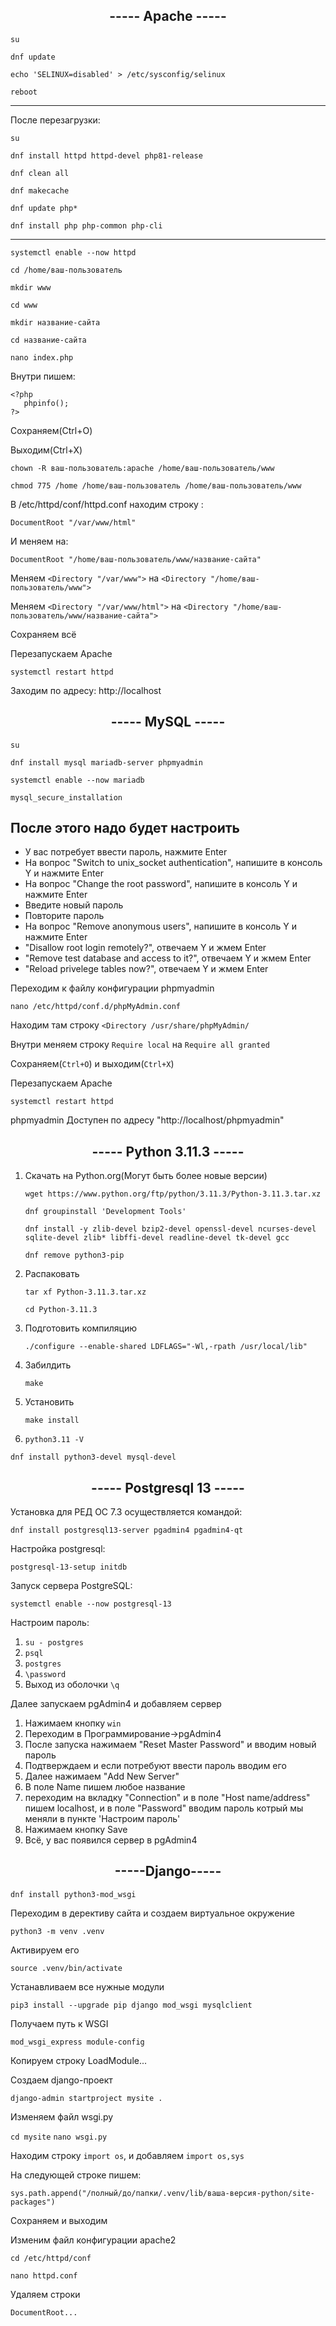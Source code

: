 <h2 align="center"> ----- Apache ----- </h2>

` su `

` dnf update `

` echo 'SELINUX=disabled' > /etc/sysconfig/selinux `

` reboot `
<hr>
После перезагрузки:

` su `

` dnf install httpd httpd-devel php81-release `

` dnf clean all  `

` dnf makecache `

` dnf update php*  `

` dnf install php php-common php-cli  `
<hr>

` systemctl enable --now httpd `

` cd /home/ваш-пользователь `

` mkdir www `

` cd www `

` mkdir название-сайта `

` cd название-сайта `

` nano index.php `

Внутри пишем:

``` 
<?php
   phpinfo();
?>
```

Сохраняем(Ctrl+O)

Выходим(Ctrl+X)

` chown -R ваш-пользователь:apache /home/ваш-пользователь/www `

` chmod 775 /home /home/ваш-пользователь /home/ваш-пользователь/www `

В /etc/httpd/conf/httpd.conf находим строку :

` DocumentRoot "/var/www/html"  `

И меняем на: 

` DocumentRoot "/home/ваш-пользователь/www/название-сайта" `

Меняем ` <Directory "/var/www"> ` на ` <Directory "/home/ваш-пользователь/www"> `

Меняем ` <Directory "/var/www/html"> ` на ` <Directory "/home/ваш-пользователь/www/название-сайта"> `

Сохраняем всё 

Перезапускаем Apache

` systemctl restart httpd `

Заходим по адресу: http://localhost

<h2 align="center"> ----- MySQL ----- </h2>

` su ` 

` dnf install mysql mariadb-server phpmyadmin `

` systemctl enable --now mariadb `

` mysql_secure_installation `
## После этого надо будет настроить 

- У вас потребует ввести пароль, нажмите Enter
- На вопрос "Switch to unix_socket authentication", напишите в консоль Y и нажмите Enter
- На вопрос "Change the root password", напишите в консоль Y и нажмите Enter
- Введите новый пароль
- Повторите пароль
- На вопрос "Remove anonymous users", напишите в консоль Y и нажмите Enter 
- "Disallow root login remotely?", отвечаем Y и жмем Enter
- "Remove test database and access to it?", отвечаем Y и жмем Enter
- "Reload privelege tables now?", отвечаем Y и жмем Enter

Переходим к файлу конфигурации phpmyadmin 

` nano /etc/httpd/conf.d/phpMyAdmin.conf `

Находим там строку ` <Directory /usr/share/phpMyAdmin/ `

Внутри меняем строку ` Require local ` на  ` Require all granted `

Сохраняем(` Ctrl+O `) и выходим(` Ctrl+X `)

Перезапускаем Apache 

` systemctl restart httpd `

phpmyadmin Доступен по адресу "http://localhost/phpmyadmin"

<h2 align="center"> ----- Python 3.11.3 ----- </h2>

1. Скачать на Python.org(Могут быть более новые версии)

   ` wget https://www.python.org/ftp/python/3.11.3/Python-3.11.3.tar.xz `
   
   ` dnf groupinstall 'Development Tools' `
   
   ` dnf install -y zlib-devel bzip2-devel openssl-devel ncurses-devel sqlite-devel zlib* libffi-devel readline-devel tk-devel gcc `
   
   ` dnf remove python3-pip `
2. Распаковать
   
   ` tar xf Python-3.11.3.tar.xz ` 

   ` cd Python-3.11.3 `
3. Подготовить компиляцию
   
   ` ./configure --enable-shared LDFLAGS="-Wl,-rpath /usr/local/lib" `
  
4. Забилдить
   
   ` make `
5. Установить
   
   ` make install `
   
6. ` python3.11 -V `

` dnf install python3-devel mysql-devel `
<h2 align="center"> ----- Postgresql 13 -----  </h2>

Установка для РЕД ОС 7.3 осуществляется командой:

` dnf install postgresql13-server pgadmin4 pgadmin4-qt `

Настройка postgresql:

` postgresql-13-setup initdb `

Запуск сервера PostgreSQL:

` systemctl enable --now postgresql-13 `

Настроим пароль:

1. ` su - postgres `
2.  ` psql `
3.  ` postgres `
4.  ` \password `
5.  Выход из оболочки ` \q `

Далее запускаем pgAdmin4 и добавляем сервер

1. Нажимаем кнопку ` win ` 
2. Переходим в Программирование->pgAdmin4
3. После запуска нажимаем "Reset Master Password" и вводим новый пароль
4. Подтверждаем и если потребуют ввести пароль вводим его
5. Далее нажимаем "Add New Server"
6. В поле Name пишем любое название
7. переходим на вкладку "Connection" и в поле "Host name/address" пишем localhost, и в поле "Password" вводим пароль котрый мы меняли в пункте 'Настроим пароль'
8. Нажимаем кнопку Save 
9. Всё, у вас появился сервер в pgAdmin4

<h2 align="center">-----Django-----</h2>

` dnf install python3-mod_wsgi `

Переходим в дерективу сайта и создаем виртуальное окружение 

` python3 -m venv .venv `

Активируем его 

` source .venv/bin/activate `

Устанавливаем все нужные модули

` pip3 install --upgrade pip django mod_wsgi mysqlclient `

Получаем путь к WSGI

` mod_wsgi_express module-config `

Копируем строку LoadModule...

Создаем django-проект

` django-admin startproject mysite . `

Изменяем файл wsgi.py

` cd mysite `
` nano wsgi.py `

Находим строку ` import os `, и добавляем ` import os,sys `

На следующей строке пишем:

` sys.path.append("/полный/до/папки/.venv/lib/ваша-версия-python/site-packages") `

Сохраняем и выходим

Изменим файл конфигурации apache2

` cd /etc/httpd/conf `

` nano httpd.conf `

Удаляем строки 

` DocumentRoot... `


